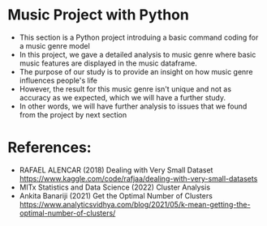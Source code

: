 # Music Project with Python 
*  This section is a Python project introduing a basic command coding for a music genre model
*  In this project, we gave a detailed analysis to music genre where basic music features are displayed in the music dataframe. 
*  The purpose of our study is to provide an insight on how music genre influences people's life 
*  However, the result for this music genre isn't unique and not as accuracy as we expected, which we will have a further study.
*  In other words, we will have further analysis to issues that we found from the project by next section




# References:
*  RAFAEL ALENCAR (2018) Dealing with Very Small Dataset https://www.kaggle.com/code/rafjaa/dealing-with-very-small-datasets
*  MITx Statistics and Data Science (2022) Cluster Analysis
*  Ankita Banariji (2021) Get the Optimal Number of Clusters https://www.analyticsvidhya.com/blog/2021/05/k-mean-getting-the-optimal-number-of-clusters/
